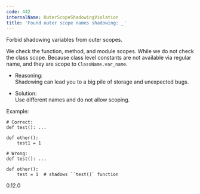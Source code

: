 ```yaml
---
code: 442
internalName: OuterScopeShadowingViolation
title: 'Found outer scope names shadowing: _'
---
```


Forbid shadowing variables from outer scopes.

We check the function, method, and module scopes. While we do not check
the class scope. Because class level constants are not available via
regular name, and they are scope to `ClassName.var_name`.

  - Reasoning:  
    Shadowing can lead you to a big pile of storage and unexpected bugs.

  - Solution:  
    Use different names and do not allow scoping.

Example:

    # Correct:
    def test(): ...
    
    def other():
        test1 = 1
    
    # Wrong:
    def test(): ...
    
    def other():
        test = 1  # shadows ``test()` function

<div class="versionadded">

0.12.0

</div>